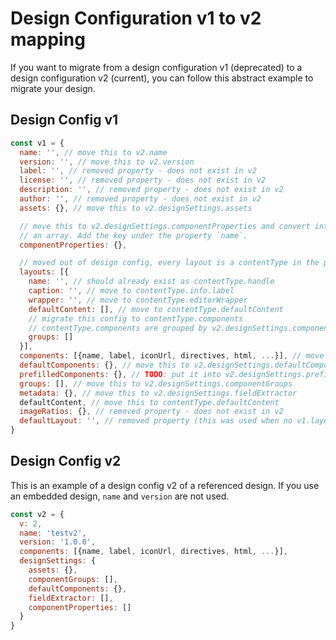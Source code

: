 # Design Configuration v1 to v2 mapping

If you want to migrate from a design configuration v1 (deprecated) to a design configuration v2 (current), you can follow this abstract example to migrate your design.

## Design Config v1

```javascript
const v1 = {
  name: '', // move this to v2.name
  version: '', // move this to v2.version
  label: '', // removed property - does not exist in v2
  license: '', // removed property - does not exist in v2
  description: '', // removed property - does not exist in v2
  author: '', // removed property - does not exist in v2
  assets: {}, // move this to v2.designSettings.assets

  // move this to v2.designSettings.componentProperties and convert into
  // an array. Add the key under the property `name`.
  componentProperties: {},

  // moved out of design config, every layout is a contentType in the project config, e.g.
  layouts: [{
    name: '', // should already exist as contentType.handle
    caption: '', // move to contentType.info.label
    wrapper: '', // move to contentType.editorWrapper
    defaultContent: [], // move to contentType.defaultContent
    // migrate this config to contentType.components
    // contentType.components are grouped by v2.designSettings.componentGroups
    groups: []
  }],
  components: [{name, label, iconUrl, directives, html, ...}], // move this to v2.components
  defaultComponents: {}, // move this to v2.designSettings.defaultComponents
  prefilledComponents: {}, // TODO: put it into v2.designSettings.prefilledComponents
  groups: [], // move this to v2.designSettings.componentGroups
  metadata: {}, // move this to v2.designSettings.fieldExtractor
  defaultContent, // move this to contentType.defaultContent
  imageRatios: {}, // removed property - does not exist in v2
  defaultLayout: '', // removed property (this was used when no v1.layouts array exists)
}
```

## Design Config v2

This is an example of a design config v2 of a referenced design. If you use an embedded design, `name` and `version` are not used.

```javascript
const v2 = {
  v: 2,
  name: 'testv2',
  version: '1.0.0',  
  components: [{name, label, iconUrl, directives, html, ...}],
  designSettings: {
    assets: {},
    componentGroups: [],
    defaultComponents: {},
    fieldExtractor: [],
    componentProperties: []
  }
}
```
